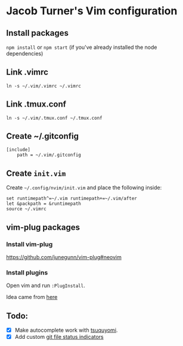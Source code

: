 # Jacob Turner's Vim configuration

## Install packages
`npm install` or `npm start` (if you've already installed the node dependencies)

## Link .vimrc
```
ln -s ~/.vim/.vimrc ~/.vimrc
```

## Link .tmux.conf
```
ln -s ~/.vim/.tmux.conf ~/.tmux.conf
```

## Create ~/.gitconfig
```
[include]
    path = ~/.vim/.gitconfig
```

## Create `init.vim`
Create `~/.config/nvim/init.vim` and place the following inside:
```
set runtimepath^=~/.vim runtimepath+=~/.vim/after
let &packpath = &runtimepath
source ~/.vimrc
```

## vim-plug packages

### Install vim-plug
https://github.com/junegunn/vim-plug#neovim

### Install plugins
Open vim and run `:PlugInstall`.

Idea came from [here](http://stackoverflow.com/questions/18197705/adding-your-vim-vimrc-to-github-aka-dot-files)

## Todo:
 - [X] Make autocomplete work with [tsuquyomi](https://github.com/Quramy/tsuquyomi).
 - [X] Add custom [git file status indicators](https://github.com/Xuyuanp/nerdtree-git-plugin#faq)
